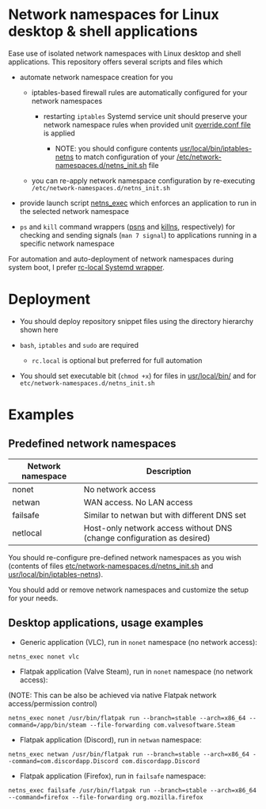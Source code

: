 # Network namespaces for Linux desktop & shell applications

Ease use of isolated network namespaces with Linux desktop and shell applications. This repository offers several scripts and files which

- automate network namespace creation for you

  - iptables-based firewall rules are automatically configured for your network namespaces

    - restarting `iptables` Systemd service unit should preserve your network namespace rules when provided unit [override.conf file](etc/systemd/system/iptables.service.d/override.conf) is applied

      - NOTE: you should configure contents [usr/local/bin/iptables-netns](usr/local/bin/iptables-netns) to match configuration of your [/etc/network-namespaces.d/netns_init.sh](etc/network-namespaces.d/netns_init.sh) file

  - you can re-apply network namespace configuration by re-executing `/etc/network-namespaces.d/netns_init.sh`

- provide launch script [netns_exec](usr/local/bin/netns_exec) which enforces an application to run in the selected network namespace

- `ps` and `kill` command wrappers ([psns](usr/local/bin/psns) and [killns](usr/local/bin/killns), respectively) for checking and sending signals (`man 7 signal`) to applications running in a specific network namespace

For automation and auto-deployment of network namespaces during system boot, I prefer [rc-local Systemd wrapper](https://aur.archlinux.org/packages/rc-local).

# Deployment

- You should deploy repository snippet files using the directory hierarchy shown here

- `bash`, `iptables` and `sudo` are required

  - `rc.local` is optional but preferred for full automation

- You should set executable bit (`chmod +x`) for files in [usr/local/bin/](usr/local/bin/) and for `etc/network-namespaces.d/netns_init.sh`

# Examples

## Predefined network namespaces

| Network namespace | Description                                                            |
|-------------------|------------------------------------------------------------------------|
| nonet             | No network access                                                      |
| netwan            | WAN access. No LAN access                                              |
| failsafe          | Similar to netwan but with different DNS set                           |
| netlocal          | Host-only network access without DNS (change configuration as desired) |

You should re-configure pre-defined network namespaces as you wish (contents of files [etc/network-namespaces.d/netns_init.sh](etc/network-namespaces.d/netns_init.sh) and [usr/local/bin/iptables-netns](usr/local/bin/iptables-netns)).

You should add or remove network namespaces and customize the setup for your needs.

## Desktop applications, usage examples

- Generic application (VLC), run in `nonet` namespace (no network access):

```
netns_exec nonet vlc
```

- Flatpak application (Valve Steam), run in `nonet` namespace (no network access):

(NOTE: This can be also be achieved via native Flatpak network access/permission control)

```
netns_exec nonet /usr/bin/flatpak run --branch=stable --arch=x86_64 --command=/app/bin/steam --file-forwarding com.valvesoftware.Steam
```

- Flatpak application (Discord), run in `netwan` namespace:

```
netns_exec netwan /usr/bin/flatpak run --branch=stable --arch=x86_64 --command=com.discordapp.Discord com.discordapp.Discord
```

- Flatpak application (Firefox), run in `failsafe` namespace:

```
netns_exec failsafe /usr/bin/flatpak run --branch=stable --arch=x86_64 --command=firefox --file-forwarding org.mozilla.firefox
```
